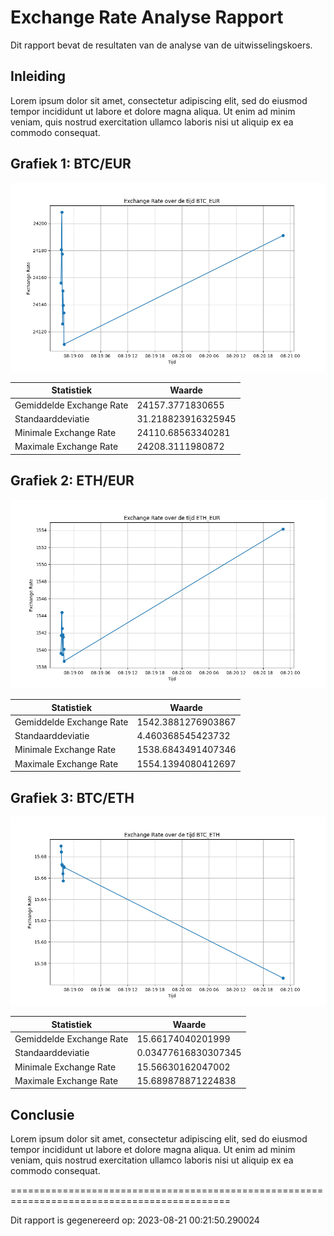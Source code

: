 # Exchange Rate Analyse Rapport

Dit rapport bevat de resultaten van de analyse van de uitwisselingskoers.

## Inleiding

Lorem ipsum dolor sit amet, consectetur adipiscing elit, sed do eiusmod tempor incididunt ut labore et dolore magna aliqua. Ut enim ad minim veniam, quis nostrud exercitation ullamco laboris nisi ut aliquip ex ea commodo consequat. 

## Grafiek 1: BTC/EUR

![Grafiek](../reports/exchange_rate_plot_BTC_EUR.png)


| Statistiek                 | Waarde               |
|----------------------------|----------------------|
| Gemiddelde Exchange Rate   | 24157.3771830655    |
| Standaarddeviatie          | 31.218823916325945   |
| Minimale Exchange Rate     | 24110.68563340281    |
| Maximale Exchange Rate     | 24208.3111980872     |

## Grafiek 2: ETH/EUR

![Grafiek](../reports/exchange_rate_plot_ETH_EUR.png)


| Statistiek                 | Waarde               |
|----------------------------|----------------------|
| Gemiddelde Exchange Rate   | 1542.3881276903867    |
| Standaarddeviatie          | 4.460368545423732   |
| Minimale Exchange Rate     | 1538.6843491407346    |
| Maximale Exchange Rate     | 1554.1394080412697     |

## Grafiek 3: BTC/ETH

![Grafiek](../reports/exchange_rate_plot_BTC_ETH.png)


| Statistiek                 | Waarde               |
|----------------------------|----------------------|
| Gemiddelde Exchange Rate   | 15.66174040201999    |
| Standaarddeviatie          | 0.03477616830307345   |
| Minimale Exchange Rate     | 15.56630162047002    |
| Maximale Exchange Rate     | 15.689878871224838     |

## Conclusie

Lorem ipsum dolor sit amet, consectetur adipiscing elit, sed do eiusmod tempor incididunt ut labore et dolore magna aliqua. Ut enim ad minim veniam, quis nostrud exercitation ullamco laboris nisi ut aliquip ex ea commodo consequat. 

============================================================================================

Dit rapport is gegenereerd op: 2023-08-21 00:21:50.290024
